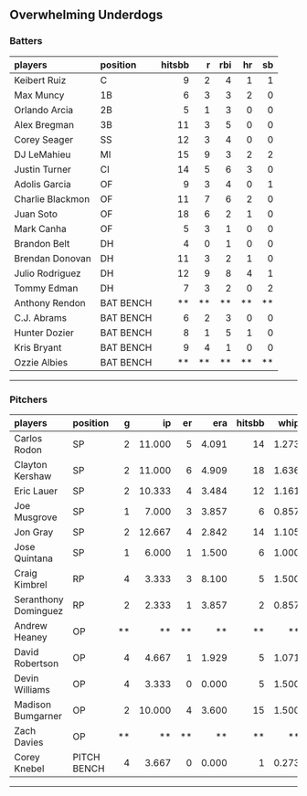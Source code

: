 ## Overwhelming Underdogs

### Batters

 
|players          |position  | hitsbb|  r| rbi| hr| sb| 
|:----------------|:---------|------:|--:|---:|--:|--:| 
|Keibert Ruiz     |C         |      9|  2|   4|  1|  1| 
|Max Muncy        |1B        |      6|  3|   3|  2|  0| 
|Orlando Arcia    |2B        |      5|  1|   3|  0|  0| 
|Alex Bregman     |3B        |     11|  3|   5|  0|  0| 
|Corey Seager     |SS        |     12|  3|   4|  0|  0| 
|DJ LeMahieu      |MI        |     15|  9|   3|  2|  2| 
|Justin Turner    |CI        |     14|  5|   6|  3|  0| 
|Adolis Garcia    |OF        |      9|  3|   4|  0|  1| 
|Charlie Blackmon |OF        |     11|  7|   6|  2|  0| 
|Juan Soto        |OF        |     18|  6|   2|  1|  0| 
|Mark Canha       |OF        |      5|  3|   1|  0|  0| 
|Brandon Belt     |DH        |      4|  0|   1|  0|  0| 
|Brendan Donovan  |DH        |     11|  3|   2|  1|  0| 
|Julio Rodriguez  |DH        |     12|  9|   8|  4|  1| 
|Tommy Edman      |DH        |      7|  3|   2|  0|  2| 
|Anthony Rendon   |BAT BENCH |     **| **|  **| **| **| 
|C.J. Abrams      |BAT BENCH |      6|  2|   3|  0|  0| 
|Hunter Dozier    |BAT BENCH |      8|  1|   5|  1|  0| 
|Kris Bryant      |BAT BENCH |      9|  4|   1|  0|  0| 
|Ozzie Albies     |BAT BENCH |     **| **|  **| **| **| 

* * *

### Pitchers

 
|players              |position    |  g|     ip| er|   era| hitsbb|  whip| so|  w| sv| 
|:--------------------|:-----------|--:|------:|--:|-----:|------:|-----:|--:|--:|--:| 
|Carlos Rodon         |SP          |  2| 11.000|  5| 4.091|     14| 1.273| 11|  1|  0| 
|Clayton Kershaw      |SP          |  2| 11.000|  6| 4.909|     18| 1.636| 12|  0|  0| 
|Eric Lauer           |SP          |  2| 10.333|  4| 3.484|     12| 1.161| 12|  0|  0| 
|Joe Musgrove         |SP          |  1|  7.000|  3| 3.857|      6| 0.857| 10|  0|  0| 
|Jon Gray             |SP          |  2| 12.667|  4| 2.842|     14| 1.105| 15|  1|  0| 
|Jose Quintana        |SP          |  1|  6.000|  1| 1.500|      6| 1.000|  6|  0|  0| 
|Craig Kimbrel        |RP          |  4|  3.333|  3| 8.100|      5| 1.500|  6|  1|  1| 
|Seranthony Dominguez |RP          |  2|  2.333|  1| 3.857|      2| 0.857|  4|  0|  0| 
|Andrew Heaney        |OP          | **|     **| **|    **|     **|    **| **| **| **| 
|David Robertson      |OP          |  4|  4.667|  1| 1.929|      5| 1.071|  7|  1|  2| 
|Devin Williams       |OP          |  4|  3.333|  0| 0.000|      5| 1.500|  8|  0|  0| 
|Madison Bumgarner    |OP          |  2| 10.000|  4| 3.600|     15| 1.500|  8|  1|  0| 
|Zach Davies          |OP          | **|     **| **|    **|     **|    **| **| **| **| 
|Corey Knebel         |PITCH BENCH |  4|  3.667|  0| 0.000|      1| 0.273|  5|  0|  0| 


* * *


